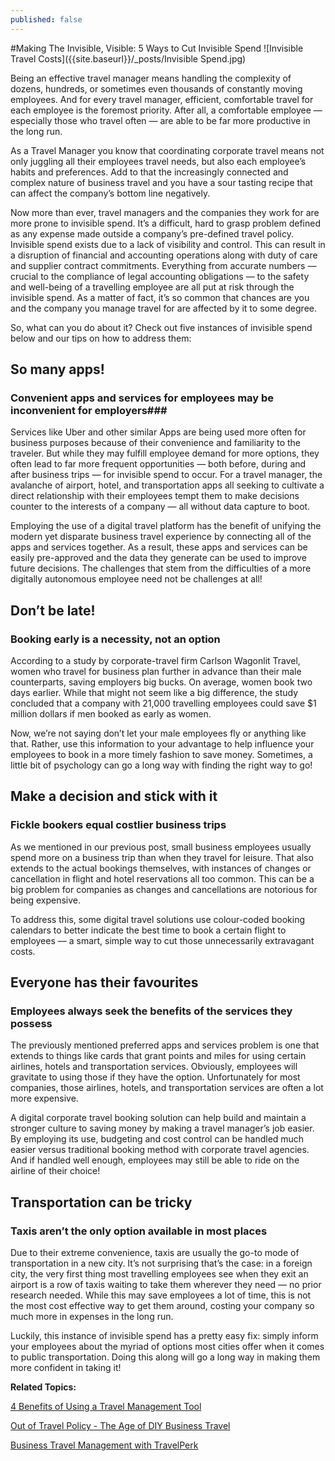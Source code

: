 ```yaml
---
published: false
---
```

#Making The Invisible, Visible: 5 Ways to Cut Invisible Spend
![Invisible Travel Costs]({{site.baseurl}}/_posts/Invisible Spend.jpg)

Being an effective travel manager means handling the complexity of dozens, hundreds, or sometimes even thousands of constantly moving employees. And for every travel manager, efficient, comfortable travel for each employee is the foremost priority. After all, a comfortable employee — especially those who travel often — are able to be far more productive in the long run.  

As a Travel Manager you know that coordinating corporate travel means not only juggling all their employees travel needs, but also each employee’s habits and preferences. Add to that the increasingly connected and complex nature of business travel and you have a sour tasting recipe that can affect the company’s bottom line negatively.

Now more than ever, travel managers and the companies they work for are more prone to invisible spend. It’s a difficult, hard to grasp problem defined as any expense made outside a company’s pre-defined travel policy. Invisible spend exists due to a lack of visibility and control. This can result in a disruption of financial and accounting operations along with duty of care and supplier contract commitments. Everything from accurate numbers — crucial to the compliance of legal accounting obligations — to the safety and well-being of a travelling employee are all put at risk through the invisible spend. As a matter of fact, it’s so common that chances are you and the company you manage travel for are affected by it to some degree. 

So, what can you do about it? Check out five instances of invisible spend below and our tips on how to address them:


## So many apps!
### Convenient apps and services for employees may be inconvenient for employers###


Services like Uber and other similar Apps are being used more often for business purposes because of their convenience and familiarity to the traveler. But while they may fulfill employee demand for more options, they often lead to far more frequent opportunities — both before, during and after business trips — for invisible spend to occur. For a travel manager, the avalanche of airport, hotel, and transportation apps all seeking to cultivate a direct relationship with their employees tempt them to make decisions counter to the interests of a company — all without data capture to boot. 

Employing the use of a digital travel platform has the benefit of unifying the modern yet disparate business travel experience by connecting all of the apps and services together. As a result, these apps and services can be easily pre-approved and the data they generate can be used to improve future decisions. The challenges that stem from the difficulties of a more digitally autonomous employee need not be challenges at all! 


## Don’t be late!
### Booking early is a necessity, not an option


According to a study by corporate-travel firm Carlson Wagonlit Travel, women who travel for business plan further in advance than their male counterparts, saving employers big bucks. On average, women book two days earlier. While that might not seem like a big difference, the study concluded that a company with 21,000 travelling employees could save $1 million dollars if men booked as early as women. 

Now, we’re not saying don’t let your male employees fly or anything like that. Rather, use this information to your advantage to help influence your employees to book in a more timely fashion to save money. Sometimes, a little bit of psychology can go a long way with finding the right way to go! 


## Make a decision and stick with it
### Fickle bookers equal costlier business trips
 
 
As we mentioned in our previous post, small business employees usually spend more on a business trip than when they travel for leisure. That also extends to the actual bookings themselves, with instances of changes or cancellation in flight and hotel reservations all too common. This can be a big problem for companies as changes and cancellations are notorious for being expensive.

To address this, some digital travel solutions use colour-coded booking calendars to better indicate the best time to book a certain flight to employees — a smart, simple way to cut those unnecessarily extravagant costs.


## Everyone has their favourites
### Employees always seek the benefits of the services they possess


The previously mentioned preferred apps and services problem is one that extends to things like cards that grant points and miles for using certain airlines, hotels and transportation services. Obviously, employees will gravitate to using those if they have the option. Unfortunately for most companies, those airlines, hotels, and transportation services are often a lot more expensive. 

A digital corporate travel booking solution can help build and maintain a stronger culture to saving money by making a travel manager’s job easier. By employing its use, budgeting and cost control can be handled much easier versus traditional booking method with corporate travel agencies. And if handled well enough, employees may still be able to ride on the airline of their choice! 


## Transportation can be tricky
### Taxis aren’t the only option available in most places
Due to their extreme convenience, taxis are usually the go-to mode of transportation in a new city. It’s not surprising that’s the case: in a foreign city, the very first thing most travelling employees see when they exit an airport is a row of taxis waiting to take them wherever they need — no prior research needed. While this may save employees a lot of time, this is not the most cost effective way to get them around, costing your company so much more in expenses in the long run. 

Luckily, this instance of invisible spend has a pretty easy fix: simply inform your employees about the myriad of options most cities offer when it comes to public transportation. Doing this along will go a long way in making them more confident in taking it! 


**Related Topics:**

[4 Benefits of Using a Travel Management Tool](http://travelperk.com/blog/4-benefits-to-using-a-travel-management-tool/)

[Out of Travel Policy - The Age of DIY Business Travel](http://travelperk.com/blog/the-age-of-diy-business-travel/)

[Business Travel Management with TravelPerk](www.travelperk.com)
 

